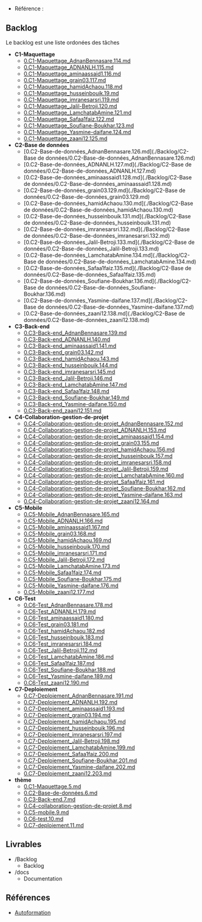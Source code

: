#  

- Référence :   

 

## Backlog 

Le backlog est une liste ordonées des tâches 

- **C1-Maquettage** 
  - [0.C1-Maquettage_AdnanBennasare.114.md](./Backlog/C1-Maquettage/0.C1-Maquettage_AdnanBennasare.114.md) 
  - [0.C1-Maquettage_ADNANLH.115.md](./Backlog/C1-Maquettage/0.C1-Maquettage_ADNANLH.115.md) 
  - [0.C1-Maquettage_aminaassaid1.116.md](./Backlog/C1-Maquettage/0.C1-Maquettage_aminaassaid1.116.md) 
  - [0.C1-Maquettage_grain03.117.md](./Backlog/C1-Maquettage/0.C1-Maquettage_grain03.117.md) 
  - [0.C1-Maquettage_hamidAchaou.118.md](./Backlog/C1-Maquettage/0.C1-Maquettage_hamidAchaou.118.md) 
  - [0.C1-Maquettage_husseinbouik.19.md](./Backlog/C1-Maquettage/0.C1-Maquettage_husseinbouik.19.md) 
  - [0.C1-Maquettage_imranesarsri.119.md](./Backlog/C1-Maquettage/0.C1-Maquettage_imranesarsri.119.md) 
  - [0.C1-Maquettage_Jalil-Betroji.120.md](./Backlog/C1-Maquettage/0.C1-Maquettage_Jalil-Betroji.120.md) 
  - [0.C1-Maquettage_LamchatabAmine.121.md](./Backlog/C1-Maquettage/0.C1-Maquettage_LamchatabAmine.121.md) 
  - [0.C1-Maquettage_Safaa1faiz.122.md](./Backlog/C1-Maquettage/0.C1-Maquettage_Safaa1faiz.122.md) 
  - [0.C1-Maquettage_Soufiane-Boukhar.123.md](./Backlog/C1-Maquettage/0.C1-Maquettage_Soufiane-Boukhar.123.md) 
  - [0.C1-Maquettage_Yasmine-daifane.124.md](./Backlog/C1-Maquettage/0.C1-Maquettage_Yasmine-daifane.124.md) 
  - [0.C1-Maquettage_zaani12.125.md](./Backlog/C1-Maquettage/0.C1-Maquettage_zaani12.125.md) 
- **C2-Base de données** 
  - [0.C2-Base-de-données_AdnanBennasare.126.md](./Backlog/C2-Base de données/0.C2-Base-de-données_AdnanBennasare.126.md) 
  - [0.C2-Base-de-données_ADNANLH.127.md](./Backlog/C2-Base de données/0.C2-Base-de-données_ADNANLH.127.md) 
  - [0.C2-Base-de-données_aminaassaid1.128.md](./Backlog/C2-Base de données/0.C2-Base-de-données_aminaassaid1.128.md) 
  - [0.C2-Base-de-données_grain03.129.md](./Backlog/C2-Base de données/0.C2-Base-de-données_grain03.129.md) 
  - [0.C2-Base-de-données_hamidAchaou.130.md](./Backlog/C2-Base de données/0.C2-Base-de-données_hamidAchaou.130.md) 
  - [0.C2-Base-de-données_husseinbouik.131.md](./Backlog/C2-Base de données/0.C2-Base-de-données_husseinbouik.131.md) 
  - [0.C2-Base-de-données_imranesarsri.132.md](./Backlog/C2-Base de données/0.C2-Base-de-données_imranesarsri.132.md) 
  - [0.C2-Base-de-données_Jalil-Betroji.133.md](./Backlog/C2-Base de données/0.C2-Base-de-données_Jalil-Betroji.133.md) 
  - [0.C2-Base-de-données_LamchatabAmine.134.md](./Backlog/C2-Base de données/0.C2-Base-de-données_LamchatabAmine.134.md) 
  - [0.C2-Base-de-données_Safaa1faiz.135.md](./Backlog/C2-Base de données/0.C2-Base-de-données_Safaa1faiz.135.md) 
  - [0.C2-Base-de-données_Soufiane-Boukhar.136.md](./Backlog/C2-Base de données/0.C2-Base-de-données_Soufiane-Boukhar.136.md) 
  - [0.C2-Base-de-données_Yasmine-daifane.137.md](./Backlog/C2-Base de données/0.C2-Base-de-données_Yasmine-daifane.137.md) 
  - [0.C2-Base-de-données_zaani12.138.md](./Backlog/C2-Base de données/0.C2-Base-de-données_zaani12.138.md) 
- **C3-Back-end** 
  - [0.C3-Back-end_AdnanBennasare.139.md](./Backlog/C3-Back-end/0.C3-Back-end_AdnanBennasare.139.md) 
  - [0.C3-Back-end_ADNANLH.140.md](./Backlog/C3-Back-end/0.C3-Back-end_ADNANLH.140.md) 
  - [0.C3-Back-end_aminaassaid1.141.md](./Backlog/C3-Back-end/0.C3-Back-end_aminaassaid1.141.md) 
  - [0.C3-Back-end_grain03.142.md](./Backlog/C3-Back-end/0.C3-Back-end_grain03.142.md) 
  - [0.C3-Back-end_hamidAchaou.143.md](./Backlog/C3-Back-end/0.C3-Back-end_hamidAchaou.143.md) 
  - [0.C3-Back-end_husseinbouik.144.md](./Backlog/C3-Back-end/0.C3-Back-end_husseinbouik.144.md) 
  - [0.C3-Back-end_imranesarsri.145.md](./Backlog/C3-Back-end/0.C3-Back-end_imranesarsri.145.md) 
  - [0.C3-Back-end_Jalil-Betroji.146.md](./Backlog/C3-Back-end/0.C3-Back-end_Jalil-Betroji.146.md) 
  - [0.C3-Back-end_LamchatabAmine.147.md](./Backlog/C3-Back-end/0.C3-Back-end_LamchatabAmine.147.md) 
  - [0.C3-Back-end_Safaa1faiz.148.md](./Backlog/C3-Back-end/0.C3-Back-end_Safaa1faiz.148.md) 
  - [0.C3-Back-end_Soufiane-Boukhar.149.md](./Backlog/C3-Back-end/0.C3-Back-end_Soufiane-Boukhar.149.md) 
  - [0.C3-Back-end_Yasmine-daifane.150.md](./Backlog/C3-Back-end/0.C3-Back-end_Yasmine-daifane.150.md) 
  - [0.C3-Back-end_zaani12.151.md](./Backlog/C3-Back-end/0.C3-Back-end_zaani12.151.md) 
- **C4-Collaboration-gestion-de-projet** 
  - [0.C4-Collaboration-gestion-de-projet_AdnanBennasare.152.md](./Backlog/C4-Collaboration-gestion-de-projet/0.C4-Collaboration-gestion-de-projet_AdnanBennasare.152.md) 
  - [0.C4-Collaboration-gestion-de-projet_ADNANLH.153.md](./Backlog/C4-Collaboration-gestion-de-projet/0.C4-Collaboration-gestion-de-projet_ADNANLH.153.md) 
  - [0.C4-Collaboration-gestion-de-projet_aminaassaid1.154.md](./Backlog/C4-Collaboration-gestion-de-projet/0.C4-Collaboration-gestion-de-projet_aminaassaid1.154.md) 
  - [0.C4-Collaboration-gestion-de-projet_grain03.155.md](./Backlog/C4-Collaboration-gestion-de-projet/0.C4-Collaboration-gestion-de-projet_grain03.155.md) 
  - [0.C4-Collaboration-gestion-de-projet_hamidAchaou.156.md](./Backlog/C4-Collaboration-gestion-de-projet/0.C4-Collaboration-gestion-de-projet_hamidAchaou.156.md) 
  - [0.C4-Collaboration-gestion-de-projet_husseinbouik.157.md](./Backlog/C4-Collaboration-gestion-de-projet/0.C4-Collaboration-gestion-de-projet_husseinbouik.157.md) 
  - [0.C4-Collaboration-gestion-de-projet_imranesarsri.158.md](./Backlog/C4-Collaboration-gestion-de-projet/0.C4-Collaboration-gestion-de-projet_imranesarsri.158.md) 
  - [0.C4-Collaboration-gestion-de-projet_Jalil-Betroji.159.md](./Backlog/C4-Collaboration-gestion-de-projet/0.C4-Collaboration-gestion-de-projet_Jalil-Betroji.159.md) 
  - [0.C4-Collaboration-gestion-de-projet_LamchatabAmine.160.md](./Backlog/C4-Collaboration-gestion-de-projet/0.C4-Collaboration-gestion-de-projet_LamchatabAmine.160.md) 
  - [0.C4-Collaboration-gestion-de-projet_Safaa1faiz.161.md](./Backlog/C4-Collaboration-gestion-de-projet/0.C4-Collaboration-gestion-de-projet_Safaa1faiz.161.md) 
  - [0.C4-Collaboration-gestion-de-projet_Soufiane-Boukhar.162.md](./Backlog/C4-Collaboration-gestion-de-projet/0.C4-Collaboration-gestion-de-projet_Soufiane-Boukhar.162.md) 
  - [0.C4-Collaboration-gestion-de-projet_Yasmine-daifane.163.md](./Backlog/C4-Collaboration-gestion-de-projet/0.C4-Collaboration-gestion-de-projet_Yasmine-daifane.163.md) 
  - [0.C4-Collaboration-gestion-de-projet_zaani12.164.md](./Backlog/C4-Collaboration-gestion-de-projet/0.C4-Collaboration-gestion-de-projet_zaani12.164.md) 
- **C5-Mobile** 
  - [0.C5-Mobile_AdnanBennasare.165.md](./Backlog/C5-Mobile/0.C5-Mobile_AdnanBennasare.165.md) 
  - [0.C5-Mobile_ADNANLH.166.md](./Backlog/C5-Mobile/0.C5-Mobile_ADNANLH.166.md) 
  - [0.C5-Mobile_aminaassaid1.167.md](./Backlog/C5-Mobile/0.C5-Mobile_aminaassaid1.167.md) 
  - [0.C5-Mobile_grain03.168.md](./Backlog/C5-Mobile/0.C5-Mobile_grain03.168.md) 
  - [0.C5-Mobile_hamidAchaou.169.md](./Backlog/C5-Mobile/0.C5-Mobile_hamidAchaou.169.md) 
  - [0.C5-Mobile_husseinbouik.170.md](./Backlog/C5-Mobile/0.C5-Mobile_husseinbouik.170.md) 
  - [0.C5-Mobile_imranesarsri.171.md](./Backlog/C5-Mobile/0.C5-Mobile_imranesarsri.171.md) 
  - [0.C5-Mobile_Jalil-Betroji.172.md](./Backlog/C5-Mobile/0.C5-Mobile_Jalil-Betroji.172.md) 
  - [0.C5-Mobile_LamchatabAmine.173.md](./Backlog/C5-Mobile/0.C5-Mobile_LamchatabAmine.173.md) 
  - [0.C5-Mobile_Safaa1faiz.174.md](./Backlog/C5-Mobile/0.C5-Mobile_Safaa1faiz.174.md) 
  - [0.C5-Mobile_Soufiane-Boukhar.175.md](./Backlog/C5-Mobile/0.C5-Mobile_Soufiane-Boukhar.175.md) 
  - [0.C5-Mobile_Yasmine-daifane.176.md](./Backlog/C5-Mobile/0.C5-Mobile_Yasmine-daifane.176.md) 
  - [0.C5-Mobile_zaani12.177.md](./Backlog/C5-Mobile/0.C5-Mobile_zaani12.177.md) 
- **C6-Test** 
  - [0.C6-Test_AdnanBennasare.178.md](./Backlog/C6-Test/0.C6-Test_AdnanBennasare.178.md) 
  - [0.C6-Test_ADNANLH.179.md](./Backlog/C6-Test/0.C6-Test_ADNANLH.179.md) 
  - [0.C6-Test_aminaassaid1.180.md](./Backlog/C6-Test/0.C6-Test_aminaassaid1.180.md) 
  - [0.C6-Test_grain03.181.md](./Backlog/C6-Test/0.C6-Test_grain03.181.md) 
  - [0.C6-Test_hamidAchaou.182.md](./Backlog/C6-Test/0.C6-Test_hamidAchaou.182.md) 
  - [0.C6-Test_husseinbouik.183.md](./Backlog/C6-Test/0.C6-Test_husseinbouik.183.md) 
  - [0.C6-Test_imranesarsri.184.md](./Backlog/C6-Test/0.C6-Test_imranesarsri.184.md) 
  - [0.C6-Test_Jalil-Betroji.112.md](./Backlog/C6-Test/0.C6-Test_Jalil-Betroji.112.md) 
  - [0.C6-Test_LamchatabAmine.186.md](./Backlog/C6-Test/0.C6-Test_LamchatabAmine.186.md) 
  - [0.C6-Test_Safaa1faiz.187.md](./Backlog/C6-Test/0.C6-Test_Safaa1faiz.187.md) 
  - [0.C6-Test_Soufiane-Boukhar.188.md](./Backlog/C6-Test/0.C6-Test_Soufiane-Boukhar.188.md) 
  - [0.C6-Test_Yasmine-daifane.189.md](./Backlog/C6-Test/0.C6-Test_Yasmine-daifane.189.md) 
  - [0.C6-Test_zaani12.190.md](./Backlog/C6-Test/0.C6-Test_zaani12.190.md) 
- **C7-Deploiement** 
  - [0.C7-Deploiement_AdnanBennasare.191.md](./Backlog/C7-Deploiement/0.C7-Deploiement_AdnanBennasare.191.md) 
  - [0.C7-Deploiement_ADNANLH.192.md](./Backlog/C7-Deploiement/0.C7-Deploiement_ADNANLH.192.md) 
  - [0.C7-Deploiement_aminaassaid1.193.md](./Backlog/C7-Deploiement/0.C7-Deploiement_aminaassaid1.193.md) 
  - [0.C7-Deploiement_grain03.194.md](./Backlog/C7-Deploiement/0.C7-Deploiement_grain03.194.md) 
  - [0.C7-Deploiement_hamidAchaou.195.md](./Backlog/C7-Deploiement/0.C7-Deploiement_hamidAchaou.195.md) 
  - [0.C7-Deploiement_husseinbouik.196.md](./Backlog/C7-Deploiement/0.C7-Deploiement_husseinbouik.196.md) 
  - [0.C7-Deploiement_imranesarsri.197.md](./Backlog/C7-Deploiement/0.C7-Deploiement_imranesarsri.197.md) 
  - [0.C7-Deploiement_Jalil-Betroji.198.md](./Backlog/C7-Deploiement/0.C7-Deploiement_Jalil-Betroji.198.md) 
  - [0.C7-Deploiement_LamchatabAmine.199.md](./Backlog/C7-Deploiement/0.C7-Deploiement_LamchatabAmine.199.md) 
  - [0.C7-Deploiement_Safaa1faiz.200.md](./Backlog/C7-Deploiement/0.C7-Deploiement_Safaa1faiz.200.md) 
  - [0.C7-Deploiement_Soufiane-Boukhar.201.md](./Backlog/C7-Deploiement/0.C7-Deploiement_Soufiane-Boukhar.201.md) 
  - [0.C7-Deploiement_Yasmine-daifane.202.md](./Backlog/C7-Deploiement/0.C7-Deploiement_Yasmine-daifane.202.md) 
  - [0.C7-Deploiement_zaani12.203.md](./Backlog/C7-Deploiement/0.C7-Deploiement_zaani12.203.md) 
- **thème** 
  - [0.C1-Maquettage.5.md](./Backlog/thème/0.C1-Maquettage.5.md) 
  - [0.C2-Base-de-données.6.md](./Backlog/thème/0.C2-Base-de-données.6.md) 
  - [0.C3-Back-end.7.md](./Backlog/thème/0.C3-Back-end.7.md) 
  - [0.C4-collaboration-gestion-de-projet.8.md](./Backlog/thème/0.C4-collaboration-gestion-de-projet.8.md) 
  - [0.C5-mobile.9.md](./Backlog/thème/0.C5-mobile.9.md) 
  - [0.C6-test.10.md](./Backlog/thème/0.C6-test.10.md) 
  - [0.C7-deploiement.11.md](./Backlog/thème/0.C7-deploiement.11.md) 
## Livrables 

 

- /Backlog 
  - Backlog 
- /docs 
  - Documentation 
## Références 

 

- [Autoformation](#) 

